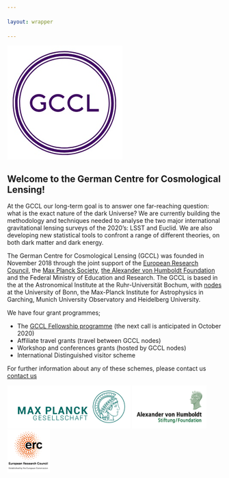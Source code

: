 ```yaml
---

layout: wrapper

---
```


![Image](assets/img/GCCL_logo.jpg)

## Welcome to the German Centre for Cosmological Lensing!

At the GCCL our long-term goal is to answer one far-reaching question: what is the exact nature of the dark Universe?    We are currently building the methodology and techniques needed to analyse the two major international gravitational lensing surveys of the 2020’s: LSST and Euclid.  We are also developing new statistical tools to confront a range of different theories, on both dark matter and dark energy.

The German Centre for Cosmological Lensing (GCCL) was founded in November 2018 through the joint support of the [European Research Council](https://erc.europa.eu/), the [Max Planck Society](https://www.mpg.de/en), [the Alexander von Humboldt Foundation](https://www.humboldt-foundation.de/web/home.html) and the Federal Ministry of Education and Research.   The GCCL is based in the at the Astronomical Institute at the Ruhr-Universität Bochum, with [nodes](/nodes/) at the University of Bonn, the Max-Planck Institute for Astrophysics in Garching, Munich University Observatory and Heidelberg University.

We have four grant programmes;

- The <a href="fellows">GCCL Fellowship programme</a> (the next call is anticipated in October 2020)
- Affiliate travel grants (travel between GCCL nodes)
- Workshop and conferences grants (hosted by GCCL nodes)
- International Distinguished visitor scheme 

For further information about any of these schemes, please contact us <a href="contact">contact us</a>

<img src="assets/img/Max-Planck_logo.jpg" height="100">
<img src="assets/img/Humboldt_logo.gif" height="100">
<img src="assets/img/LOGO_ERC.png" height="100">
